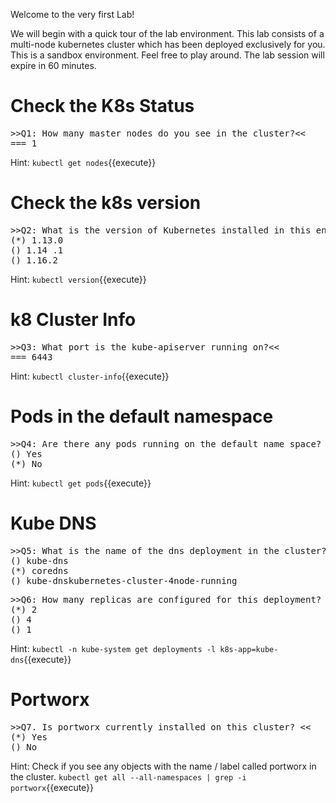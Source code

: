 Welcome to the very first Lab!

We will begin with a quick tour of the lab environment. This lab consists of a multi-node kubernetes cluster which has been deployed exclusively for you. This is a sandbox environment. Feel free to play around. The lab session will expire in 60 minutes.

# Check the K8s Status

<pre>
>>Q1: How many master nodes do you see in the cluster?<< 
=== 1
</pre>

Hint:
`kubectl get nodes`{{execute}}


# Check the k8s version

<pre>
>>Q2: What is the version of Kubernetes installed in this environment? << 
(*) 1.13.0 
() 1.14 .1
() 1.16.2
</pre>

Hint:
`kubectl version`{{execute}}


# k8 Cluster Info

<pre>
>>Q3: What port is the kube-apiserver running on?<< 
=== 6443
</pre>

Hint:
`kubectl cluster-info`{{execute}}


# Pods in the default namespace

<pre>
>>Q4: Are there any pods running on the default name space? << 
() Yes 
(*) No
</pre>

Hint:
`kubectl get pods`{{execute}}


# Kube DNS

<pre>
>>Q5: What is the name of the dns deployment in the cluster? << 
() kube-dns 
(*) coredns
() kube-dnskubernetes-cluster-4node-running
</pre>

<pre>
>>Q6: How many replicas are configured for this deployment? <<
(*) 2
() 4
() 1
</pre>

Hint:
`kubectl -n kube-system get deployments -l k8s-app=kube-dns`{{execute}}

# Portworx

<pre>
>>Q7. Is portworx currently installed on this cluster? <<
(*) Yes
() No
</pre>

Hint: 
Check if you see any objects with the name / label called portworx in the cluster.
`kubectl get all --all-namespaces | grep -i portworx`{{execute}}

